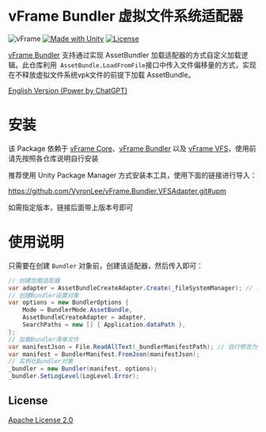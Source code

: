 # vFrame Bundler 虚拟文件系统适配器

![vFrame](https://img.shields.io/badge/vFrame-Bundler_VFSAdapter-blue) [![Made with Unity](https://img.shields.io/badge/Made%20with-Unity-57b9d3.svg?style=flat&logo=unity)](https://unity3d.com) [![License](https://img.shields.io/badge/License-Apache%202.0-brightgreen.svg)](#License)

[vFrame Bundler](https://github.com/VyronLee/vFrame.Bundler) 支持通过实现 AssetBundler 加载适配器的方式自定义加载逻辑。此仓库利用` AssetBundle.LoadFromFile`接口中传入文件偏移量的方式，实现在不释放虚拟文件系统vpk文件的前提下加载 AssetBundle。

[English Version (Power by ChatGPT)](./README_en.md)

# 安装

该 Package 依赖于 [vFrame Core](https://github.com/VyronLee/vFrame.Core)、[vFrame Bundler](https://github.com/VyronLee/vFrame.Bundler) 以及 [vFrame VFS](https://github.com/VyronLee/vFrame.VFS)，使用前请先按照各仓库说明自行安装

推荐使用 Unity Package Manager 方式安装本工具，使用下面的链接进行导入：

https://github.com/VyronLee/vFrame.Bundler.VFSAdapter.git#upm

如需指定版本，链接后面带上版本号即可

# 使用说明

只需要在创建 `Bundler` 对象前，创建该适配器，然后传入即可：
```csharp
// 创建加载适配器
var adapter = AssetBundleCreateAdapter.Create(_fileSystemManager); // 自行修改为实际的文件系统管理器
// 创建Bundler设置对象
var options = new BundlerOptions {
    Mode = BundlerMode.AssetBundle,
    AssetBundleCreateAdapter = adapter,
    SearchPaths = new [] { Application.dataPath },
};
// 加载Bundler清单文件
var manifestJson = File.ReadAllText(_bundlerManifestPath); // 自行修改为实际的清单文件路径
var manifest = BundlerManifest.FromJson(manifestJson);
// 实例化Bundler对象
_bundler = new Bundler(manifest, options);
_bundler.SetLogLevel(LogLevel.Error);
```

## License

[Apache License 2.0](https://www.apache.org/licenses/LICENSE-2.0)
